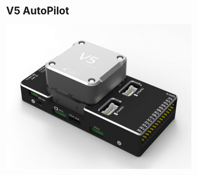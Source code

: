 # V5 AutoPilot

![V5 AutoPilot](../assets/flight-controller/v5-autopilot/v5-autopilot.jpg)

















